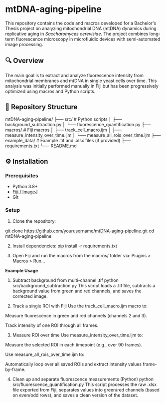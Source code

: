 # mtDNA-aging-pipeline

This repository contains the code and macros developed for a Bachelor's Thesis project on analyzing mitochondrial DNA (mtDNA) dynamics during replicative aging in *Saccharomyces cerevisiae*. The project combines long-term fluorescence microscopy in microfluidic devices with semi-automated image processing.

## 🔍 Overview

The main goal is to extract and analyze fluorescence intensity from mitochondrial membranes and mtDNA in single yeast cells over time. This analysis was initially performed manually in Fiji but has been progressively optimized using macros and Python scripts.

## 📁 Repository Structure
mtDNA-aging-pipeline/
├── src/ # Python scripts
│ ├── background_subtraction.py
│ └── fluorescence_quantification.py
├── macros/ # Fiji macros
│ ├── track_cell_macro.ijm
│ ├── measure_intensity_over_time.ijm
│ └── measure_all_rois_over_time.ijm
├── example_data/ # Example .tif and .xlsx files (if provided)
├── requirements.txt
└── README.md

## ⚙️ Installation

### Prerequisites

- Python 3.8+
- [Fiji / ImageJ](https://imagej.net/software/fiji/)
- Git

### Setup

1. Clone the repository:

git clone https://github.com/yourusername/mtDNA-aging-pipeline.git
cd mtDNA-aging-pipeline

2. Install dependencies:
pip install -r requirements.txt

3. Open Fiji and run the macros from the macros/ folder via:
Plugins > Macros > Run...


**Example Usage**

1. Subtract background from multi-channel .tif
python src/background_subtraction.py
This script loads a .tif file, subtracts a background value from green and red channels, and saves the corrected image.

2. Track a single ROI with Fiji
Use the track_cell_macro.ijm macro to:

Measure fluorescence in green and red channels (channels 2 and 3).

Track intensity of one ROI through all frames.

3. Measure ROI over time
Use measure_intensity_over_time.ijm to:

Measure the selected ROI in each timepoint (e.g., over 90 frames).

Use measure_all_rois_over_time.ijm to:

Automatically loop over all saved ROIs and extract intensity values frame-by-frame.

4. Clean up and separate fluorescence measurements (Python)
python src/fluorescence_quantification.py
This script processes the raw .xlsx file exported from Fiji, separates values into green/red channels (based on even/odd rows), and saves a clean version of the dataset.

















